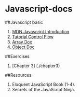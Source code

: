 # Javascript-docs

##Javascript basic

1. [MDN Javascript Introduction](https://developer.mozilla.org/en-US/docs/Web/JavaScript/A_re-introduction_to_JavaScript#Objects)
2. [Tutorial Control Flow](https://www.codecademy.com/courses/javascript-beginner-en-qDwp0/0/1) 
3. [Array Doc](https://github.com/KsquareLabs/javascript-intro-to-arrays)
4. [Object Doc](https://github.com/KsquareLabs/javascript-objects)


##Exercises
1. [Chapter 3] (./chapter3)


##Resources

1. Eloquent JavaScript Book (1-4).
2. Secrets of the JavaScript Ninja.

